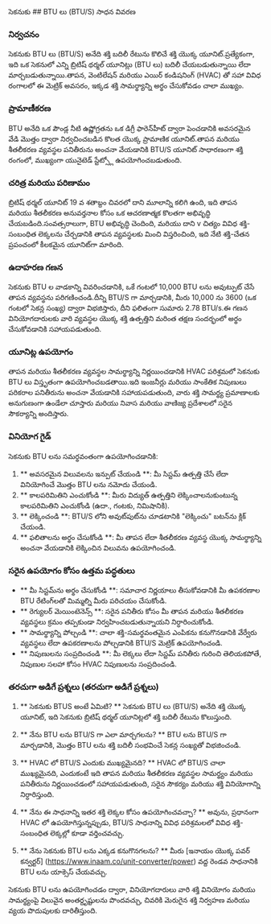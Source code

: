 సెకనుకు ## BTU లు (BTU/S) సాధన వివరణ

### నిర్వచనం
సెకనుకు BTU లు (BTU/S) అనేది శక్తి బదిలీ రేటును కొలిచే శక్తి యొక్క యూనిట్.ప్రత్యేకంగా, ఇది ఒక సెకనులో ఎన్ని బ్రిటిష్ థర్మల్ యూనిట్లు (BTU లు) బదిలీ చేయబడుతున్నాయి లేదా మార్చబడుతున్నాయి.తాపన, వెంటిలేషన్ మరియు ఎయిర్ కండిషనింగ్ (HVAC) తో సహా వివిధ రంగాలలో ఈ మెట్రిక్ అవసరం, ఇక్కడ శక్తి సామర్థ్యాన్ని అర్థం చేసుకోవడం చాలా ముఖ్యం.

### ప్రామాణీకరణ
BTU అనేది ఒక పౌండ్ల నీటి ఉష్ణోగ్రతను ఒక డిగ్రీ ఫారెన్‌హీట్ ద్వారా పెంచడానికి అవసరమైన వేడి మొత్తం ద్వారా నిర్వచించబడిన కొలత యొక్క ప్రామాణిక యూనిట్.తాపన మరియు శీతలీకరణ వ్యవస్థల పనితీరును అంచనా వేయడానికి BTU/S యూనిట్ సాధారణంగా శక్తి రంగంలో, ముఖ్యంగా యునైటెడ్ స్టేట్స్లో ఉపయోగించబడుతుంది.

### చరిత్ర మరియు పరిణామం
బ్రిటిష్ థర్మల్ యూనిట్ 19 వ శతాబ్దం చివరలో దాని మూలాన్ని కలిగి ఉంది, ఇది తాపన మరియు శీతలీకరణ అనువర్తనాల కోసం ఒక ఆచరణాత్మక కొలతగా అభివృద్ధి చేయబడింది.సంవత్సరాలుగా, BTU అభివృద్ధి చెందింది, మరియు దాని v చిత్యం వివిధ శక్తి-సంబంధిత లెక్కలను చేర్చడానికి తాపన వ్యవస్థలకు మించి విస్తరించింది, ఇది నేటి శక్తి-చేతన ప్రపంచంలో కీలకమైన యూనిట్‌గా మారింది.

### ఉదాహరణ గణన
సెకనుకు BTU ల వాడకాన్ని వివరించడానికి, ఒకే గంటలో 10,000 BTU లను అవుట్పుట్ చేసే తాపన వ్యవస్థను పరిగణించండి.దీన్ని BTU/S గా మార్చడానికి, మీరు 10,000 ను 3600 (ఒక గంటలో సెకన్ల సంఖ్య) ద్వారా విభజిస్తారు, దీని ఫలితంగా సుమారు 2.78 BTU/s.ఈ గణన వినియోగదారులకు వారి వ్యవస్థల యొక్క శక్తి ఉత్పత్తిని మరింత తక్షణ సందర్భంలో అర్థం చేసుకోవడానికి సహాయపడుతుంది.

### యూనిట్ల ఉపయోగం
తాపన మరియు శీతలీకరణ వ్యవస్థల సామర్థ్యాన్ని నిర్ణయించడానికి HVAC పరిశ్రమలో సెకనుకు BTU లు విస్తృతంగా ఉపయోగించబడతాయి.ఇది ఇంజనీర్లు మరియు సాంకేతిక నిపుణులు పరికరాల పనితీరును అంచనా వేయడానికి సహాయపడుతుంది, వారు శక్తి సామర్థ్య ప్రమాణాలకు అనుగుణంగా ఉండేలా చూస్తారు మరియు నివాస మరియు వాణిజ్య ప్రదేశాలలో సరైన సౌకర్యాన్ని అందిస్తారు.

### వినియోగ గైడ్
సెకనుకు BTU లను సమర్థవంతంగా ఉపయోగించడానికి:
1. ** అవసరమైన విలువలను ఇన్పుట్ చేయండి **: మీ సిస్టమ్ ఉత్పత్తి చేసే లేదా వినియోగించే మొత్తం BTU లను నమోదు చేయండి.
2. ** కాలపరిమితిని ఎంచుకోండి **: మీరు విద్యుత్ ఉత్పత్తిని లెక్కించాలనుకుంటున్న కాలపరిమితిని ఎంచుకోండి (ఉదా., గంటకు, నిమిషానికి).
3. ** లెక్కించండి **: BTU/S లోని అవుట్‌పుట్‌ను చూడటానికి "లెక్కించు" బటన్‌ను క్లిక్ చేయండి.
4. ** ఫలితాలను అర్థం చేసుకోండి **: మీ తాపన లేదా శీతలీకరణ వ్యవస్థ యొక్క సామర్థ్యాన్ని అంచనా వేయడానికి లెక్కించిన విలువను ఉపయోగించండి.

### సరైన ఉపయోగం కోసం ఉత్తమ పద్ధతులు
- ** మీ సిస్టమ్‌ను అర్థం చేసుకోండి **: సమాచార నిర్ణయాలు తీసుకోవడానికి మీ ఉపకరణాల BTU రేటింగ్‌లతో మిమ్మల్ని మీరు పరిచయం చేసుకోండి.
- ** రెగ్యులర్ మెయింటెనెన్స్ **: సరైన పనితీరు కోసం మీ తాపన మరియు శీతలీకరణ వ్యవస్థలు క్రమం తప్పకుండా నిర్వహించబడుతున్నాయని నిర్ధారించుకోండి.
- ** సామర్థ్యాన్ని పోల్చండి **: చాలా శక్తి-సమర్థవంతమైన ఎంపికను కనుగొనడానికి వేర్వేరు వ్యవస్థలు లేదా ఉపకరణాలను పోల్చడానికి BTU/S మెట్రిక్ ఉపయోగించండి.
- ** నిపుణులను సంప్రదించండి **: మీ లెక్కలు లేదా సిస్టమ్ పనితీరు గురించి తెలియకపోతే, నిపుణుల సలహా కోసం HVAC నిపుణులను సంప్రదించండి.

### తరచుగా అడిగే ప్రశ్నలు (తరచుగా అడిగే ప్రశ్నలు)

1. ** సెకనుకు BTUS అంటే ఏమిటి? **
సెకనుకు BTU లు (BTU/S) అనేది శక్తి యొక్క యూనిట్, ఇది సెకనుకు బ్రిటిష్ థర్మల్ యూనిట్లలో శక్తి బదిలీ రేటును కొలుస్తుంది.

2. ** నేను BTU లను BTU/S గా ఎలా మార్చగలను? **
BTU లను BTU/S గా మార్చడానికి, మొత్తం BTU లను శక్తి బదిలీ సంభవించే సెకన్ల సంఖ్యతో విభజించండి.

3. ** HVAC లో BTU/S ఎందుకు ముఖ్యమైనది? **
HVAC లో BTU/S చాలా ముఖ్యమైనది, ఎందుకంటే ఇది తాపన మరియు శీతలీకరణ వ్యవస్థల సామర్థ్యం మరియు పనితీరును నిర్ణయించడంలో సహాయపడుతుంది, సరైన సౌకర్యం మరియు శక్తి వినియోగాన్ని నిర్ధారిస్తుంది.

4. ** నేను ఈ సాధనాన్ని ఇతర శక్తి లెక్కల కోసం ఉపయోగించవచ్చా? **
అవును, ప్రధానంగా HVAC లో ఉపయోగిస్తున్నప్పుడు, BTU/S సాధనాన్ని వివిధ పరిశ్రమలలో వివిధ శక్తి-సంబంధిత లెక్కల్లో కూడా వర్తించవచ్చు.

5. ** నేను సెకనుకు BTU లను ఎక్కడ కనుగొనగలను? **
మీరు [ఇనాయం యొక్క పవర్ కన్వర్టర్] (https://www.inaam.co/unit-converter/power) వద్ద రెండవ సాధనానికి BTU లను యాక్సెస్ చేయవచ్చు.

సెకనుకు BTU లను ఉపయోగించడం ద్వారా, వినియోగదారులు వారి శక్తి వినియోగం మరియు సామర్థ్యంపై విలువైన అంతర్దృష్టులను పొందవచ్చు, చివరికి మెరుగైన శక్తి నిర్వహణ మరియు వ్యయ పొదుపులకు దారితీస్తుంది.